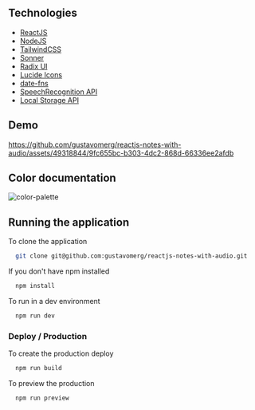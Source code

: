 
## Technologies

 - [ReactJS](https://react.dev/)
 - [NodeJS](https://nodejs.org/en/)
 - [TailwindCSS](https://tailwindcss.com/)
 - [Sonner](https://sonner.emilkowal.ski/)
 - [Radix UI](https://www.radix-ui.com/)
 - [Lucide Icons](https://lucide.dev/)
 - [date-fns](https://date-fns.org/)
 - [SpeechRecognition API](https://developer.mozilla.org/en-US/docs/Web/API/SpeechRecognition)
- [Local Storage API](https://developer.mozilla.org/pt-BR/docs/Web/API/Window/localStorage)


## Demo

https://github.com/gustavomerg/reactjs-notes-with-audio/assets/49318844/9fc655bc-b303-4dc2-868d-66336ee2afdb

## Color documentation

![color-palette](https://github.com/gustavomerg/reactjs-notes-with-audio/assets/49318844/05615eb3-b6d5-42d9-b738-4faf7b47dbc8)


## Running the application

To clone the application
```bash
  git clone git@github.com:gustavomerg/reactjs-notes-with-audio.git
```

If you don't have npm installed

```bash
  npm install
```

To run in a dev environment
```bash
  npm run dev
```

### Deploy / Production

To create the production deploy

```bash
  npm run build
```
To preview the production

```bash
  npm run preview
```
